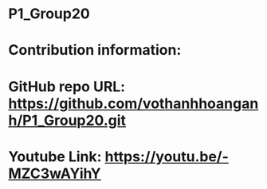 # P1_Group20
# Contribution information:
# GitHub repo URL: https://github.com/vothanhhoanganh/P1_Group20.git
# Youtube Link: https://youtu.be/-MZC3wAYihY
